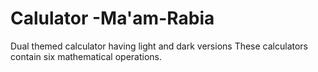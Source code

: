 # Calulator -Ma'am-Rabia
Dual themed calculator having light and dark versions
These calculators contain six mathematical operations.

